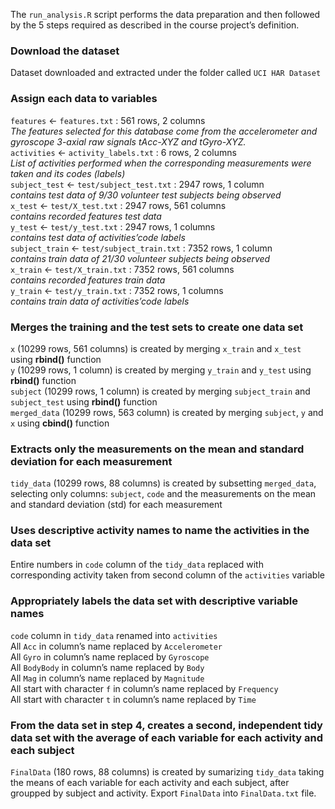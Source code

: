 The `run_analysis.R` script performs the data preparation and then followed by the 5 steps required as described in the course project’s definition.

### Download the dataset
Dataset downloaded and extracted under the folder called `UCI HAR Dataset`

### Assign each data to variables
`features` <- `features.txt` : 561 rows, 2 columns  
*The features selected for this database come from the accelerometer and gyroscope 3-axial raw signals tAcc-XYZ and tGyro-XYZ.*  
`activities` <- `activity_labels.txt` : 6 rows, 2 columns  
*List of activities performed when the corresponding measurements were taken and its codes (labels)*  
`subject_test` <- `test/subject_test.txt` : 2947 rows, 1 column  
*contains test data of 9/30 volunteer test subjects being observed*  
`x_test` <- `test/X_test.txt` : 2947 rows, 561 columns  
*contains recorded features test data*  
`y_test` <- `test/y_test.txt` : 2947 rows, 1 columns  
*contains test data of activities’code labels*  
`subject_train` <- `test/subject_train.txt` : 7352 rows, 1 column  
*contains train data of 21/30 volunteer subjects being observed*  
`x_train` <- `test/X_train.txt` : 7352 rows, 561 columns  
*contains recorded features train data*  
`y_train` <- `test/y_train.txt` : 7352 rows, 1 columns  
*contains train data of activities’code labels*  

### Merges the training and the test sets to create one data set
`x` (10299 rows, 561 columns) is created by merging `x_train` and `x_test` using **rbind()** function  
`y` (10299 rows, 1 column) is created by merging `y_train` and `y_test` using **rbind()** function  
`subject` (10299 rows, 1 column) is created by merging `subject_train` and `subject_test` using **rbind()** function  
`merged_data` (10299 rows, 563 column) is created by merging `subject`, `y` and `x` using **cbind()** function  

### Extracts only the measurements on the mean and standard deviation for each measurement
`tidy_data` (10299 rows, 88 columns) is created by subsetting `merged_data`, selecting only columns: `subject`, `code` and the measurements on the mean and standard deviation (std) for each measurement

### Uses descriptive activity names to name the activities in the data set
Entire numbers in `code` column of the `tidy_data` replaced with corresponding activity taken from second column of the `activities` variable

### Appropriately labels the data set with descriptive variable names
`code` column in `tidy_data` renamed into `activities`  
All `Acc` in column’s name replaced by `Accelerometer`  
All `Gyro` in column’s name replaced by `Gyroscope`  
All `BodyBody` in column’s name replaced by `Body`  
All `Mag` in column’s name replaced by `Magnitude`  
All start with character `f` in column’s name replaced by `Frequency`  
All start with character `t` in column’s name replaced by `Time`  

### From the data set in step 4, creates a second, independent tidy data set with the average of each variable for each activity and each subject
`FinalData` (180 rows, 88 columns) is created by sumarizing `tidy_data` taking the means of each variable for each activity and each subject, after groupped by subject and activity.
Export `FinalData` into `FinalData.txt` file.
